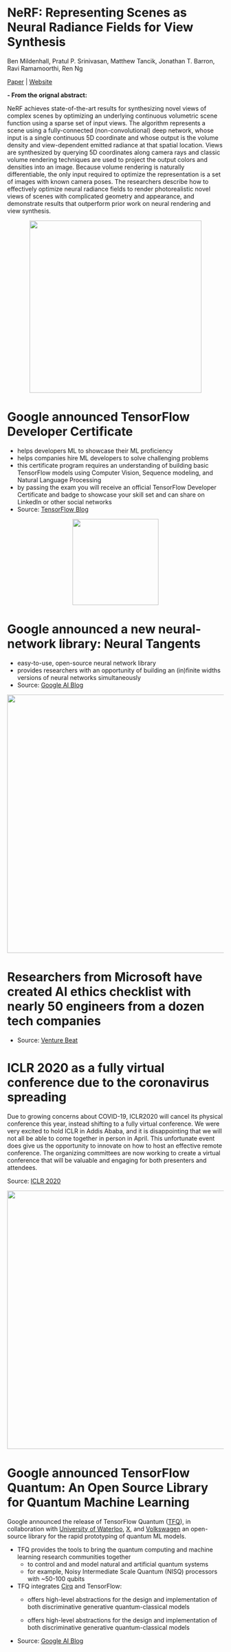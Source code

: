 
# NeRF: Representing Scenes as Neural Radiance Fields for View Synthesis
Ben Mildenhall, Pratul P. Srinivasan, Matthew Tancik, Jonathan T. Barron, Ravi Ramamoorthi, Ren Ng

[Paper](https://arxiv.org/abs/2003.08934) | [Website](http://www.matthewtancik.com/nerf)

**- From the orignal abstract:**

NeRF achieves state-of-the-art results for synthesizing novel views of complex scenes by optimizing an underlying continuous volumetric scene function using a sparse set of input views. The algorithm represents a scene using a fully-connected (non-convolutional) deep network, whose input is a single continuous 5D coordinate and whose output is the volume density and view-dependent emitted radiance at that spatial location. Views are synthesized by querying 5D coordinates along camera rays and classic volume rendering techniques are used to project the output colors and densities into an image. Because volume rendering is naturally differentiable, the only input required to optimize the representation is a set of images with known camera poses. The researchers describe how to effectively optimize neural radiance fields to render photorealistic novel views of scenes with complicated geometry and appearance, and demonstrate results that outperform prior work on neural rendering and view synthesis. 

[<p align="center"><img src="https://github.com/Machine-Learning-Tokyo/AI-ML-Newsletter/blob/master/images/fullmagnolia_200k_rgb.gif" width="400"></p>](http://www.matthewtancik.com/nerf)


# Google announced TensorFlow Developer Certificate
- helps developers ML to showcase their ML proficiency
- helps companies hire ML developers to solve challenging problems
- this certificate program requires an understanding of building basic TensorFlow models using Computer Vision, Sequence modeling, and Natural Language Processing
- by passing the exam you will receive an official TensorFlow Developer Certificate and badge to showcase your skill set and can share on LinkedIn or other social networks   
- Source: [TensorFlow Blog](https://blog.tensorflow.org/2020/03/introducing-tensorflow-developer-certificate.html)

[<p align="center"><img src="https://github.com/Machine-Learning-Tokyo/AI-ML-Newsletter/blob/master/images/tf_certified_developer.png" width="200"></p>](https://blog.tensorflow.org/2020/03/introducing-tensorflow-developer-certificate.html)

# Google announced a new neural-network library: Neural Tangents
- easy-to-use, open-source neural network library
- provides researchers with an opportunity of building an (in)finite widths versions of neural networks simultaneously
- Source: [Google AI Blog](https://ai.googleblog.com/2020/03/fast-and-easy-infinitely-wide-networks.html?m=1) 
  
[<p align="center"><img src="https://github.com/Machine-Learning-Tokyo/AI-ML-Newsletter/blob/master/images/google_neural_tangent.gif" width="600"></p>](https://ai.googleblog.com/2020/03/fast-and-easy-infinitely-wide-networks.html?m=1)
  


# Researchers from Microsoft have created AI ethics checklist with nearly 50 engineers from a dozen tech companies
- Source: [Venture Beat](https://venturebeat.com/2020/03/10/microsoft-researchers-create-ai-ethics-checklist-with-ml-practitioners-from-a-dozen-tech-companies/)



# ICLR 2020 as a fully virtual conference due to the coronavirus spreading

Due to growing concerns about COVID-19, ICLR2020 will cancel its physical conference this year, instead shifting to a fully virtual conference. We were very excited to hold ICLR in Addis Ababa, and it is disappointing that we will not all be able to come together in person in April. This unfortunate event does give us the opportunity to innovate on how to host an effective remote conference. The organizing committees are now working to create a virtual conference that will be valuable and engaging for both presenters and attendees. 

Source: [ICLR 2020](https://iclr.cc/Conferences/2020/virtual)

[<p align="center"><img src="https://github.com/Machine-Learning-Tokyo/AI-ML-Newsletter/blob/master/images/iclr2020.png" width="600"></p>](https://iclr.cc/Conferences/2020/virtual)


# Google announced TensorFlow Quantum: An Open Source Library for Quantum Machine Learning  
Google announced the release of TensorFlow Quantum ([TFQ](https://www.tensorflow.org/quantum)), in collaboration with [University of Waterloo](https://uwaterloo.ca), [X](https://x.company), and [Volkswagen](https://www.volkswagenag.com/en/news/2018/06/volkswagen-tests-quantum-computing-in-battery-research.html#) an open-source library for the rapid prototyping of quantum ML models.
- TFQ provides the tools to bring the quantum computing and machine learning research communities together
    - to control and and model natural and artificial quantum systems
    - for example, Noisy Intermediate Scale Quantum (NISQ) processors with ~50-100 qubits
- TFQ integrates [Cirq](https://ai.googleblog.com/2018/07/announcing-cirq-open-source-framework.html) and TensorFlow:
    - offers high-level abstractions for the design and implementation of both discriminative generative quantum-classical models  

    - offers high-level abstractions for the design and implementation of both discriminative generative quantum-classical models
- Source: [Google AI Blog](https://ai.googleblog.com/2020/03/announcing-tensorflow-quantum-open.html)

